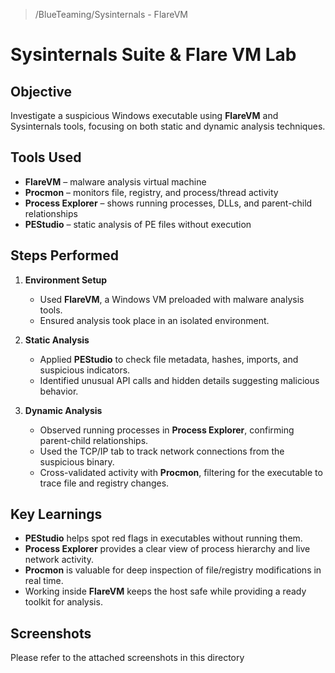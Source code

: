> /BlueTeaming/Sysinternals - FlareVM
# Sysinternals Suite & Flare VM Lab

## Objective
Investigate a suspicious Windows executable using **FlareVM** and Sysinternals tools, focusing on both static and dynamic analysis techniques.

## Tools Used
- **FlareVM** – malware analysis virtual machine  
- **Procmon** – monitors file, registry, and process/thread activity  
- **Process Explorer** – shows running processes, DLLs, and parent-child relationships  
- **PEStudio** – static analysis of PE files without execution  

## Steps Performed
1. **Environment Setup**  
   - Used **FlareVM**, a Windows VM preloaded with malware analysis tools.  
   - Ensured analysis took place in an isolated environment.  

2. **Static Analysis**  
   - Applied **PEStudio** to check file metadata, hashes, imports, and suspicious indicators.  
   - Identified unusual API calls and hidden details suggesting malicious behavior.  

3. **Dynamic Analysis**  
   - Observed running processes in **Process Explorer**, confirming parent-child relationships.  
   - Used the TCP/IP tab to track network connections from the suspicious binary.  
   - Cross-validated activity with **Procmon**, filtering for the executable to trace file and registry changes.  

## Key Learnings
- **PEStudio** helps spot red flags in executables without running them.  
- **Process Explorer** provides a clear view of process hierarchy and live network activity.  
- **Procmon** is valuable for deep inspection of file/registry modifications in real time.  
- Working inside **FlareVM** keeps the host safe while providing a ready toolkit for analysis.  

## Screenshots
Please refer to the attached screenshots in this directory

